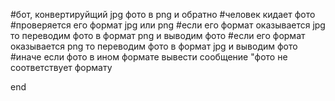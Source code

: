 #бот, конвертируйщий jpg фото в png и обратно 
#человек кидает фото 
  #проверяется его формат jpg или png
     #если его формат оказывается jpg то переводим фото в формат png и выводим фото
     #если его формат оказывается png то переводим фото в формат jpg и выводим фото
     #иначе если фото в ином формате вывести сообщение "фото не соответствует формату
     
     
     
end
